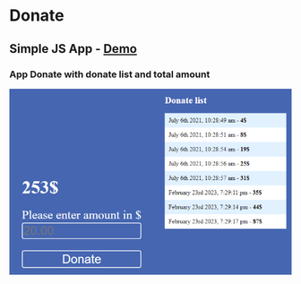 # Donate

## Simple JS App - [Demo](https://mve-react-clicker.vercel.app/)

### App Donate with donate list and total amount

![Donate](screenshot/donate.png 'Donate')
